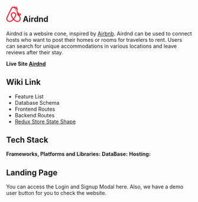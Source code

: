 ## ![airdnd-logo] Airdnd 

[airdnd-logo]: /backend/assets/air-dnd-logo.png

Airdnd is a websire cone, inspired by [Airbnb](https://www.airbnb.com/). Airdnd can be used to connect hosts who want to post their homes or rooms for travelers to rent. Users can search for unique accommodations in various locations and leave reviews after their stay.

**Live Site [Airdnd](https://air-dnd-la4z.onrender.com/)**

## Wiki Link

* Feature List
* Database Schema
* Frontend Routes
* Backend Routes
* [Redux Store State Shape](https://github.com/dorianinc/01-AirBnB/wiki/Redux-Store-Shape)

## Tech Stack
**Frameworks, Platforms and Libraries:**
**DataBase:**
**Hosting:**

## Landing Page
You can access the Login and Signup Modal here. Also, we have a demo user button for you to check the website.
